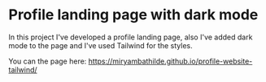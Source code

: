 # Profile landing page with dark mode

In this project I've developed a profile landing page, also I've added dark mode to the page and I've used Tailwind for the styles.

You can the page here: https://miryambathilde.github.io/profile-website-tailwind/
